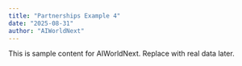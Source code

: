 ```yaml
---
title: "Partnerships Example 4"
date: "2025-08-31"
author: "AIWorldNext"
---
```

This is sample content for AIWorldNext. Replace with real data later.
